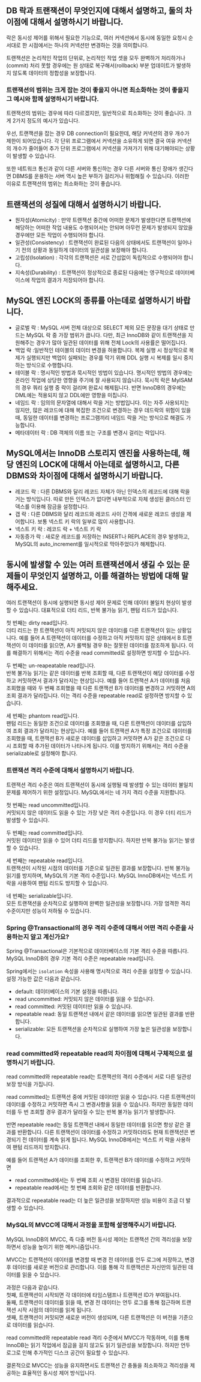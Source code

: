 ## DB 락과 트랜잭션이 무엇인지에 대해서 설명하고, 둘의 차이점에 대해서 설명하시기 바랍니다.
락은 동시성 제어를 위해서 필요한 기능으로, 여러 커넥션에서 동시에 동일한 요청시 순서대로 한 시점에서는 하나의 커넥션만 변경하는 것을 의미합니다.

트랜잭션은 논리적인 작업의 단위로, 논리적인 작업 셋을 모두 완벽하거 처리하거나(commit) 처리 못할 경우에는 원 상태로 복구해서(rollback) 부분 업데이트가 발생하지 않도록 데이터의 정합성을 보장합니다.

### 트랜잭션의 범위는 크게 잡는 것이 좋을지 아니면 최소화하는 것이 좋을지 그 예시와 함께 설명하시기 바랍니다.
트랜잭션의 범위는 경우에 따라 다르겠지만, 일반적으로 최소화하는 것이 좋습니다. 크게 2가지 정도의 예시가 있습니다.

우선, 트랜잭션을 잡는 경우 DB connection이 필요한데, 해당 커넥션의 경우 개수가 제한이 되어있습니다. 각 단위 프로그램에서 커넥션을 소유하게 되면 결국 여유 커넥션의 개수가 줄어들어 추가 단위 프로그램에서 커넥션을 가져가기 위해 대기해야되는 상황이 발생할 수 있습니다.

또한 네트워크 통신과 같이 다른 서버와 통신하는 경우 다른 서버와 통신 장애가 생긴다면 DBMS를 운용하는 서버 역시 높은 부하가 걸리거나 위험해질 수 있습니다. 이러한 이유로 트랜잭션의 범위는 최소화하는 것이 좋습니다.

## 트랜잭션의 성질에 대해서 설명하시기 바랍니다.
- 원자성(Atomicity) : 만약 트랜잭션 중간에 어떠한 문제가 발생한다면 트랜잭션에 해당하는 어떠한 작업 내용도 수행되어서는 안되며 아무런 문제가 발생되지 않았을 경우에만 모든 작업이 수행되어야 합니다.
- 일관성(Consistency) : 트랜잭션이 완료된 다음의 상태에서도 트랜잭션이 일어나기 전의 상황과 동일하게 데이터의 일관성을 보장해야 합니다.
- 고립성(Isolation) : 각각의 트랜잭션은 서로 간섭없이 독립적으로 수행되어야 합니다.
- 지속성(Durability) : 트랜잭션이 정상적으로 종료된 다음에는 영구적으로 데이터베이스에 작업의 결과가 저장되어야 합니다.

## MySQL 엔진 LOCK의 종류를 아는데로 설명하시기 바랍니다.
- 글로벌 락 : MySQL 서버 전체 대상으로 SELECT 제외 모든 문장을 대기 상태로 만드는 MySQL 락 중 가장 범위가 큽니다. 다만, 최근 InnoDB와 같이 트랜잭션을 지원해주는 경우가 많아 일관된 데이터를 위해 전체 Lock의 사용률은 떨어집니다.
- 백업 락 :일반적인 테이블의 데이터 변경을 허용합니다. 복제 실행 시 정상적으로 복제가 실행되지만 백업이 실패되는 경우를 막기 위해 DDL 실행 시 복제를 일시 중지하는 방식으로 수행합니다.
- 테이블 락 : 명시적인 방법과 묵시적인 방법이 있습니다. 명시적인 방법의 경우에는 온라인 작업에 상당한 영향을 주기에 잘 사용되지 않습니다. 묵시적 락은 MyISAM의 경우 쿼리 실행 중 락이 걸리며 완료시 해제됩니다. 반면 InnoDB의 경우에는 DML에는 적용되지 않고 DDL에만 영향을 미칩니다.
- 네임드 락 : 임의의 문자열에 대해서 락을 거는 방법입니다. 이는 자주 사용되지는 않지만, 많은 레코드에 대해 복잡한 조건으로 변경하는 경우 데드락의 위험이 있을 때, 동일한 데이터를 변경하는 프로그램끼리 네임드 락을 거는 방식으로 해결도 가능합니다.
- 메타데이터 락 : DB 객체의 이름 또는 구조를 변경시 걸리는 락입니다.

## MySQL에서는 InnoDB 스토리지 엔진을 사용하는데, 해당 엔진의 LOCK에 대해서 아는데로 설명하시고, 다른 DBMS와 차이점에 대해서 설명하시기 바랍니다.
- 레코드 락 : 다른 DBMS와 달리 레코드 자체가 아닌 인덱스의 레코드에 대해 락을 거는 방식입니다. 따로 만든 인덱스가 없다면 내부적으로 자체 생성된 클러스터 인덱스를 이용해 잠금을 설정합니다.
- 갭 락 : 다른 DBMS와 달리 레코드와 레코드 사이 간격에 새로운 레코드 생성을 제어합니다. 보통 넥스트 키 락의 일부로 많이 사용합니다.
- 넥스트 키 락 : 레코드 락 + 넥스트 키 락
- 자동증가 락 : 새로운 레코드를 저장하는 INSERT나 REPLACE의 경우 발생하고, MySQL의 auto_increment를 일시적으로 막아주었다가 해제합니다.

## 동시에 발생할 수 있는 여러 트랜잭션에서 생길 수 있는 문제들이 무엇인지 설명하고, 이를 해결하는 방법에 대해 말해주세요.  
여러 트랜잭션이 동시에 실행되면 동시성 제어 문제로 인해 데이터 불일치 현상이 발생할 수 있습니다. 대표적으로 더티 리드, 반복 불가능 읽기, 팬텀 리드가 있습니다.

첫 번째는 dirty read입니다.  
더티 리드는 한 트랜잭션이 아직 커밋되지 않은 데이터를 다른 트랜잭션이 읽는 상황입니다. 예를 들어 A 트랜잭션이 데이터를 수정하고 아직 커밋하지 않은 상태에서 B 트랜잭션이 이 데이터를 읽으면, A가 롤백될 경우 B는 잘못된 데이터를 참조하게 됩니다. 이를 해결하기 위해서는 격리 수준을 read committed로 설정하면 방지할 수 있습니다.  

두 번째는 un-reapeatable read입니다.  
반복 불가능 읽기는 같은 데이터를 반복 조회할 때, 다른 트랜잭션이 해당 데이터를 수정하고 커밋하면서 결과가 달라지는 현상입니다. 예를 들어 트랜잭션 A가 데이터를 처음 조회했을 때와 두 번째 조회했을 때 다른 트랜잭션 B가 데이터를 변경하고 커밋하면 A의 조회 결과가 달라집니다. 이는 격리 수준을 repeatable read로 설정하면 방지할 수 있습니다.  

세 번째는 phantom read입니다.  
팬텀 리드는 동일한 조건으로 데이터를 조회했을 때, 다른 트랜잭션이 데이터를 삽입하여 조회 결과가 달라지는 현상입니다. 예를 들어 트랜잭션 A가 특정 조건으로 데이터를 조회했을 때, 트랜잭션 B가 새로운 데이터를 삽입하고 커밋하면 A가 같은 조건으로 다시 조회할 때 추가된 데이터가 나타나게 됩니다. 이를 방지하기 위해서는 격리 수준을 serializable로 설정해야 합니다.

### 트랜잭션 격리 수준에 대해서 설명하시기 바랍니다.  
트랜잭션 격리 수준은 여러 트랜잭션이 동시에 실행될 때 발생할 수 있는 데이터 불일치 문제를 제어하기 위한 설정입니다. MySQL에서는 네 가지 격리 수준을 지원합니다.

첫 번째는 read uncommitted입니다.  
커밋되지 않은 데이터도 읽을 수 있는 가장 낮은 격리 수준입니다. 이 경우 더티 리드가 발생할 수 있습니다.

두 번째는 read committed입니다.  
커밋된 데이터만 읽을 수 있어 더티 리드를 방지합니다. 하지만 반복 불가능 읽기는 발생할 수 있습니다.

세 번째는 repeatable read입니다.  
트랜잭션이 시작된 시점의 데이터를 기준으로 일관된 결과를 보장합니다. 반복 불가능 읽기를 방지하며, MySQL의 기본 격리 수준입니다. MySQL InnoDB에서는 넥스트 키 락을 사용하여 팬텀 리드도 방지할 수 있습니다.

네 번째는 serializable입니다.  
모든 트랜잭션을 순차적으로 실행하여 완벽한 일관성을 보장합니다. 가장 엄격한 격리 수준이지만 성능이 저하될 수 있습니다.

### Spring @Transactional의 경우 격리 수준에 대해서 어떤 격리 수준을 사용하는지 알고 계신가요?  
Spring @Transactional은 기본적으로 데이터베이스의 기본 격리 수준을 따릅니다. MySQL InnoDB의 경우 기본 격리 수준은 repeatable read입니다.  

Spring에서는 `isolation` 속성을 사용해 명시적으로 격리 수준을 설정할 수 있습니다. 설정 가능한 값은 다음과 같습니다.  
- default: 데이터베이스의 기본 설정을 따릅니다.  
- read uncommitted: 커밋되지 않은 데이터를 읽을 수 있습니다.  
- read committed: 커밋된 데이터만 읽을 수 있습니다.  
- repeatable read: 동일 트랜잭션 내에서 같은 데이터를 읽으면 일관된 결과를 반환합니다.  
- serializable: 모든 트랜잭션을 순차적으로 실행하여 가장 높은 일관성을 보장합니다.

### read committed와 repeatable read의 차이점에 대해서 구체적으로 설명하시기 바랍니다.  
read committed와 repeatable read는 트랜잭션의 격리 수준에서 서로 다른 일관성 보장 방식을 가집니다.  

read committed는 트랜잭션 중에 커밋된 데이터만 읽을 수 있습니다. 다른 트랜잭션이 데이터를 수정하고 커밋하면 즉시 그 변경사항을 읽을 수 있습니다. 하지만 동일한 데이터를 두 번 조회할 경우 결과가 달라질 수 있는 반복 불가능 읽기가 발생합니다.

반면 repeatable read는 동일 트랜잭션 내에서 동일한 데이터를 읽으면 항상 같은 결과를 반환합니다. 다른 트랜잭션이 데이터를 수정하고 커밋하더라도 현재 트랜잭션은 변경되기 전 데이터를 계속 읽게 됩니다. MySQL InnoDB에서는 넥스트 키 락을 사용하여 팬텀 리드까지 방지합니다.  

예를 들어 트랜잭션 A가 데이터를 조회한 후, 트랜잭션 B가 데이터를 수정하고 커밋하면  
- read committed에서는 두 번째 조회 시 변경된 데이터를 읽습니다.  
- repeatable read에서는 첫 번째 조회와 같은 데이터를 반환합니다.  

결과적으로 repeatable read는 더 높은 일관성을 보장하지만 성능 비용이 조금 더 발생할 수 있습니다.  

### MySQL의 MVCC에 대해서 과정을 포함해 설명해주시기 바랍니다.  
MySQL InnoDB의 MVCC, 즉 다중 버전 동시성 제어는 트랜잭션 간의 격리성을 보장하면서 성능을 높이기 위한 메커니즘입니다.  

MVCC는 트랜잭션이 데이터를 변경할 때 변경 전 데이터를 언두 로그에 저장하고, 변경 후 데이터를 새로운 버전으로 관리합니다. 이를 통해 각 트랜잭션은 자신만의 일관된 데이터를 읽을 수 있습니다.  

과정은 다음과 같습니다.  
첫째, 트랜잭션이 시작되면 각 데이터에 타임스탬프나 트랜잭션 ID가 부여됩니다.  
둘째, 트랜잭션이 데이터를 읽을 때, 변경 전 데이터는 언두 로그를 통해 접근하며 트랜잭션 시작 시점의 데이터를 읽게 됩니다.  
셋째, 트랜잭션이 커밋되면 새로운 버전이 생성되며, 다른 트랜잭션은 이 버전을 기준으로 데이터를 읽습니다.  

read committed와 repeatable read 격리 수준에서 MVCC가 작동하며, 이를 통해 InnoDB는 읽기 작업에서 잠금을 걸지 않고도 읽기 일관성을 보장합니다. 하지만 언두 로그로 인해 추가적인 디스크 공간이 필요할 수 있습니다.  

결론적으로 MVCC는 성능을 유지하면서도 트랜잭션 간 충돌을 최소화하고 격리성을 제공하는 효율적인 동시성 제어 방식입니다.
